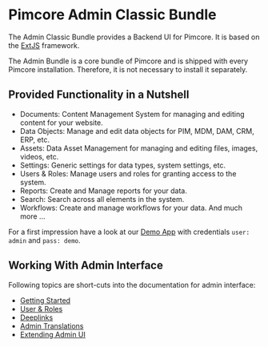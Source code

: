 # Pimcore Admin Classic Bundle

The Admin Classic Bundle provides a Backend UI for Pimcore.
It is based on the [ExtJS](https://www.sencha.com/products/extjs/) framework.

The Admin Bundle is a core bundle of Pimcore and is shipped with every Pimcore installation. 
Therefore, it is not necessary to install it separately.

## Provided Functionality in a Nutshell
- Documents: Content Management System for managing and editing content for your website.
- Data Objects: Manage and edit data objects for PIM, MDM, DAM, CRM, ERP, etc.
- Assets: Data Asset Management for managing and editing files, images, videos, etc.
- Settings: Generic settings for data types, system settings, etc.
- Users & Roles: Manage users and roles for granting access to the system.
- Reports: Create and Manage reports for your data.
- Search: Search across all elements in the system.
- Workflows: Create and manage workflows for your data.
And much more ...


For a first impression have a look at our [Demo App](https://demo.pimcore.fun/admin) with credentials `user: admin` and `pass: demo`.

## Working With Admin Interface

Following topics are short-cuts into the documentation for admin interface:

- [Getting Started](https://github.com/pimcore/pimcore/blob/11.x/doc/01_Getting_Started/06_Create_a_First_Project.md)
- [User & Roles](https://github.com/pimcore/pimcore/blob/11.x/doc/22_Administration_of_Pimcore/07_Users_and_Roles.md)
- [Deeplinks](https://github.com/pimcore/pimcore/blob/11.x/doc/20_Extending_Pimcore/23_Deeplinks_into_Admin_Interface.md)
- [Admin Translations](https://github.com/pimcore/pimcore/blob/11.x/doc/06_Multi_Language_i18n/07_Admin_Translations.md)
- [Extending Admin UI](https://github.com/pimcore/pimcore/blob/11.x/doc/20_Extending_Pimcore/13_Bundle_Developers_Guide/06_Event_Listener_UI.md)

